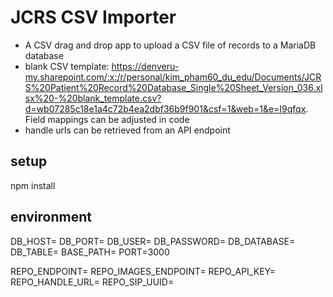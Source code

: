 # JCRS CSV Importer

- A CSV drag and drop app to upload a CSV file of records to a MariaDB database
- blank CSV template: https://denveru-my.sharepoint.com/:x:/r/personal/kim_pham60_du_edu/Documents/JCRS%20Patient%20Record%20Database_Single%20Sheet_Version_036.xlsx%20-%20blank_template.csv?d=wb07285c18e1a4c72b4ea2dbf36b9f901&csf=1&web=1&e=I9qfqx. Field mappings can be adjusted in code
- handle urls can be retrieved from an API endpoint

## setup
npm install

## environment

DB_HOST=
DB_PORT=
DB_USER=
DB_PASSWORD=
DB_DATABASE=
DB_TABLE=
BASE_PATH=
PORT=3000

REPO_ENDPOINT=
REPO_IMAGES_ENDPOINT=
REPO_API_KEY=
REPO_HANDLE_URL=
REPO_SIP_UUID=
